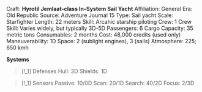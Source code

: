Craft: **Hyrotil Jemlaat-class In-System Sail Yacht**
Affiliation: General
Era: Old Republic
Source: Adventure Journal 15
Type: Sail yacht
Scale: Starfighter
Length: 22 meters
Skill: Arcahic starship piloting
Crew: 1
Crew Skill: Varies widely, but typically 3D-5D
Passengers: 6
Cargo Capacity: 35 metric tons
Consumables: 2 months
Cost: 48,000 credits (used only)
Maneuverability: 1D
Space: 2 (sublight engines), 3 (sails)
Atmosphere: 225; 650 kmh

**Systems**
> [!_1] Defenses
> Hull: 3D
> Shields: 1D

> [!_1] Sensors
> Passive: 10/0D
> Scan: 20/1D
> Search: 40/2D
> Focus: 2/3D